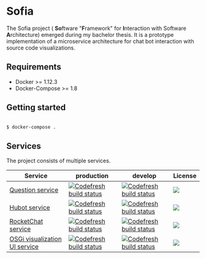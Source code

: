 # Sofia 

The Sofia project ( **So**ftware "**F**ramework" for **I**nteraction with Software **A**rchitecture) emerged during my bachelor thesis. It is a prototype implementation of a microservice architecture for chat bot interaction with source code visualizations.

## Requirements 

* Docker >= 1.12.3 
* Docker-Compose  >= 1.8

## Getting started 

```sh

$ docker-compose .

```

## Services 

The project consists of multiple services.  

|  Service | production | develop | License |  
|---|---|---|---|
|  [Question service](./service-question) | [![Codefresh build status]( https://g.codefresh.io/api/badges/build?repoOwner=B-Stefan&repoName=Sofia&branch=master&pipelineName=service-question&accountName=B-Stefan&type=cf-1)]( https://g.codefresh.io/repositories/B-Stefan/Sofia/builds?filter=trigger:build;branch:master;service:587db587c07e7d01005a9911~service-question)  | [![Codefresh build status]( https://g.codefresh.io/api/badges/build?repoOwner=B-Stefan&repoName=Sofia&branch=dev&pipelineName=service-question&accountName=B-Stefan&type=cf-1)]( https://g.codefresh.io/repositories/B-Stefan/Sofia/builds?filter=trigger:build;branch:dev;service:587db587c07e7d01005a9911~service-question) |   ![](https://img.shields.io/badge/license-Apache%202.0-blue.svg)|
|  [Hubot service ](./service-hubot) |  [![Codefresh build status]( https://g.codefresh.io/api/badges/build?repoOwner=B-Stefan&repoName=Sofia&branch=master&pipelineName=service-hubot&accountName=B-Stefan&type=cf-1)]( https://g.codefresh.io/repositories/B-Stefan/Sofia/builds?filter=trigger:build;branch:master;service:587e5febc07e7d01005bf971~service-hubot) | [![Codefresh build status]( https://g.codefresh.io/api/badges/build?repoOwner=B-Stefan&repoName=Sofia&branch=dev&pipelineName=service-hubot&accountName=B-Stefan&type=cf-1)]( https://g.codefresh.io/repositories/B-Stefan/Sofia/builds?filter=trigger:build;branch:dev;service:587e5febc07e7d01005bf971~service-hubot) | ![](https://img.shields.io/badge/license-Apache%202.0-blue.svg)  |   
|  [RocketChat service ](./service-rocket-chat) |  [![Codefresh build status]( https://g.codefresh.io/api/badges/build?repoOwner=B-Stefan&repoName=Sofia&branch=master&pipelineName=service-rocket-chat&accountName=B-Stefan&type=cf-1)]( https://g.codefresh.io/repositories/B-Stefan/Sofia/builds?filter=trigger:build;branch:master;service:58a35235c337c70100419ddb~service-rocket-chat)| [![Codefresh build status]( https://g.codefresh.io/api/badges/build?repoOwner=B-Stefan&repoName=Sofia&branch=dev&pipelineName=service-rocket-chat&accountName=B-Stefan&type=cf-1)]( https://g.codefresh.io/repositories/B-Stefan/Sofia/builds?filter=trigger:build;branch:dev;service:58a35235c337c70100419ddb~service-rocket-chat) |  ![](https://img.shields.io/badge/license-Apache%202.0-blue.svg) |   
|  [OSGi visualization UI service ](./service-osgi-visualization-ui) |  [![Codefresh build status]( https://g.codefresh.io/api/badges/build?repoOwner=B-Stefan&repoName=Sofia&branch=master&pipelineName=service-osgi-visualization-ui&accountName=B-Stefan&type=cf-1)]( https://g.codefresh.io/repositories/B-Stefan/Sofia/builds?filter=trigger:build;branch:master;service:5879f74d1148080100b67d71~service-osgi-visualization-ui) | [![Codefresh build status]( https://g.codefresh.io/api/badges/build?repoOwner=B-Stefan&repoName=Sofia&branch=dev&pipelineName=service-osgi-visualization-ui&accountName=B-Stefan&type=cf-1)]( https://g.codefresh.io/repositories/B-Stefan/Sofia/builds?filter=trigger:build;branch:dev;service:5879f74d1148080100b67d71~service-osgi-visualization-ui) |  ![](https://img.shields.io/badge/license-Apache%202.0-blue.svg) |   
   